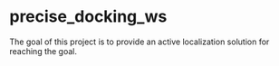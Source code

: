 # precise_docking_ws
The goal of this project is to provide an active localization solution for reaching the goal.
